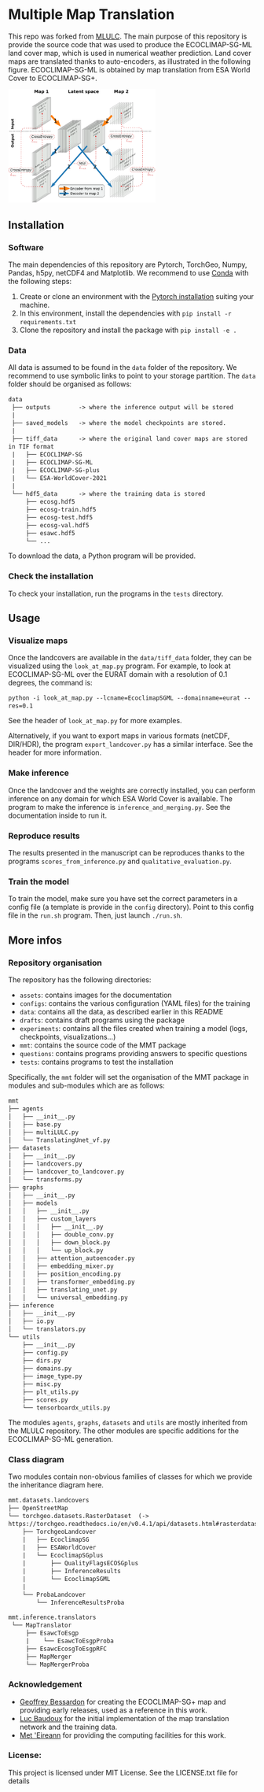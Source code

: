 Multiple Map Translation
========================
This repo was forked from [MLULC](https://github.com/LBaudoux/MLULC).
The main purpose of this repository is provide the source code that was used to produce the ECOCLIMAP-SG-ML land cover map, which is used in numerical weather prediction.
Land cover maps are translated thanks to auto-encoders, as illustrated in the following figure.
ECOCLIMAP-SG-ML is obtained by map translation from ESA World Cover to ECOCLIMAP-SG+.

<img src="assets/illustration_map_translation.png" width="300" />

Installation
------------

### Software

The main dependencies of this repository are Pytorch, TorchGeo, Numpy, Pandas, h5py, netCDF4 and Matplotlib.
We recommend to use [Conda](https://docs.conda.io/projects/conda/en/latest/index.html) with the following steps:

1. Create or clone an environment with the [Pytorch installation](https://pytorch.org/get-started/locally/) suiting your machine.
2. In this environment, install the dependencies with `pip install -r requirements.txt`
3. Clone the repository and install the package with `pip install -e .`

### Data
All data is assumed to be found in the `data` folder of the repository.
We recommend to use symbolic links to point to your storage partition.
The `data` folder should be organised as follows:

```
data
 ├── outputs        -> where the inference output will be stored
 |
 ├── saved_models   -> where the model checkpoints are stored.
 |
 ├── tiff_data      -> where the original land cover maps are stored in TIF format
 |   ├── ECOCLIMAP-SG
 |   ├── ECOCLIMAP-SG-ML
 |   ├── ECOCLIMAP-SG-plus
 |   └── ESA-WorldCover-2021
 |
 └── hdf5_data      -> where the training data is stored
     ├── ecosg.hdf5
     ├── ecosg-train.hdf5
     ├── ecosg-test.hdf5
     ├── ecosg-val.hdf5
     ├── esawc.hdf5
     └── ...
```

To download the data, a Python program will be provided.

### Check the installation

To check your installation, run the programs in the `tests` directory.



Usage
------

### Visualize maps

Once the landcovers are available in the `data/tiff_data` folder, they can be visualized using the `look_at_map.py` program.
For example, to look at ECOCLIMAP-SG-ML over the EURAT domain with a resolution of 0.1 degrees, the command is:
```
python -i look_at_map.py --lcname=EcoclimapSGML --domainname=eurat --res=0.1
```
See the header of `look_at_map.py` for more examples.

Alternatively, if you want to export maps in various formats (netCDF, DIR/HDR), the program `export_landcover.py` has a similar interface.
See the header for more information.


### Make inference

Once the landcover and the weights are correctly installed, you can perform inference on any domain for which ESA World Cover is available.
The program to make the inference is `inference_and_merging.py`.
See the documentation inside to run it.


### Reproduce results

The results presented in the manuscript can be reproduces thanks to the programs `scores_from_inference.py` and `qualitative_evaluation.py`.


### Train the model

To train the model, make sure you have set the correct parameters in a config file (a template is provide in the `config` directory).
Point to this config file in the `run.sh` program.
Then, just launch `./run.sh`.


More infos
-----------

### Repository organisation

The repository has the following directories:
  * `assets`: contains images for the documentation
  * `configs`: contains the various configuration (YAML files) for the training
  * `data`: contains all the data, as described earlier in this README
  * `drafts`: contains draft programs using the package
  * `experiments`: contains all the files created when training a model (logs, checkpoints, visualizations...)
  * `mmt`: contains the source code of the MMT package
  * `questions`: contains programs providing answers to specific questions
  * `tests`: contains programs to test the installation

Specifically, the `mmt` folder will set the organisation of the MMT package in modules and sub-modules which are as follows:
```
mmt
├── agents
│   ├── __init__.py
│   ├── base.py
│   ├── multiLULC.py
│   └── TranslatingUnet_vf.py
├── datasets
│   ├── __init__.py
│   ├── landcovers.py
│   ├── landcover_to_landcover.py
│   └── transforms.py
├── graphs
│   ├── __init__.py
│   ├── models
│   │   ├── __init__.py
│   │   ├── custom_layers
│   │   │   ├── __init__.py
│   │   │   ├── double_conv.py
│   │   │   ├── down_block.py
│   │   │   └── up_block.py
│   │   ├── attention_autoencoder.py
│   │   ├── embedding_mixer.py
│   │   ├── position_encoding.py
│   │   ├── transformer_embedding.py
│   │   ├── translating_unet.py
│   │   └── universal_embedding.py
├── inference
│   ├── __init__.py
│   ├── io.py
│   └── translators.py
└── utils
    ├── __init__.py
    ├── config.py
    ├── dirs.py
    ├── domains.py
    ├── image_type.py
    ├── misc.py
    ├── plt_utils.py
    ├── scores.py
    └── tensorboardx_utils.py
```
The modules `agents`, `graphs`, `datasets` and `utils` are mostly inherited from the MLULC repository.
The other modules are specific additions for the ECOCLIMAP-SG-ML generation.


### Class diagram
Two modules contain non-obvious families of classes for which we provide the inheritance diagram here.
```
mmt.datasets.landcovers
├── OpenStreetMap
└── torchgeo.datasets.RasterDataset  (-> https://torchgeo.readthedocs.io/en/v0.4.1/api/datasets.html#rasterdataset)
    ├── TorchgeoLandcover
    |   ├── EcoclimapSG
    |   ├── ESAWorldCover
    |   └── EcoclimapSGplus
    |       ├── QualityFlagsECOSGplus
    |       ├── InferenceResults
    |       └── EcoclimapSGML
    |   
    └── ProbaLandcover
        └── InferenceResultsProba
```
```
mmt.inference.translators
 └── MapTranslator
     ├── EsawcToEsgp
     |    └── EsawcToEsgpProba
     ├── EsawcEcosgToEsgpRFC
     ├── MapMerger
     └── MapMergerProba
```


### Acknowledgement
* [Geoffrey Bessardon](https://github.com/gbessardon) for creating the ECOCLIMAP-SG+ map and providing early releases, used as a reference in this work.
* [Luc Baudoux](https://github.com/LBaudoux) for the initial implementation of the map translation network and the training data.
* [Met \'Eireann](https://www.met.ie/about-us) for providing the computing facilities for this work.


### License:
This project is licensed under MIT License. See the LICENSE.txt file for details
